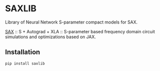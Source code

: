 # SAXLIB

Library of Neural Network S-parameter compact models for SAX.

[SAX](https://github.com/flaport/sax) :: S + Autograd + XLA :: S-parameter based frequency domain circuit simulations and optimizations based on JAX. 


## Installation

```
pip install saxlib
```
